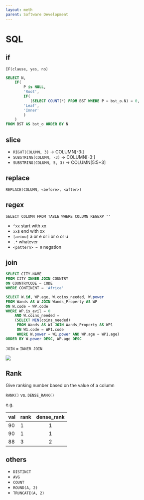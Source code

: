 ```yaml
---
layout: meth
parent: Software Development
---
```

# SQL

## if

`IF(clause, yes, no)`

```sql
SELECT N, 
    IF( 
        P is NULL, 
		'Root', 
        IF(
           (SELECT COUNT(*) FROM BST WHERE P = bst_o.N) = 0, 
		'Leaf',
        'Inner'
        )
    )
FROM BST AS bst_o ORDER BY N
```

## slice

- `RIGHT(COLUMN, 3)` → COLUMN[-3:]
- `SUBSTRING(COLUMN, -3)` → COLUMN[-3:]
- `SUBSTRING(COLUMN, 5, 3)` → COLUMN[5:5+3]

## replace

`REPLACE(COLUMN, <before>, <after>)`

## regex

```
SELECT COLUMN FROM TABLE WHERE COLUMN REGEXP ''
```

- `^xx` start with xx
- `xx$` end with xx
- `[aeiou]` a or e or i or o or u
- `.*` whatever
- `<pattern> = 0` negation

## join

```sql
SELECT CITY.NAME
FROM CITY INNER JOIN COUNTRY
ON COUNTRYCODE = CODE
WHERE CONTINENT = 'Africa'
```

```sql
SELECT W.id, WP.age, W.coins_needed, W.power 
FROM Wands AS W JOIN Wands_Property AS WP
ON W.code = WP.code
WHERE WP.is_evil = 0
    AND W.coins_needed = 
    (SELECT MIN(coins_needed) 
     FROM Wands AS W1 JOIN Wands_Property AS WP1 
     ON W1.code = WP1.code
     WHERE W.power = W1.power AND WP.age = WP1.age)
ORDER BY W.power DESC, WP.age DESC
```

`JOIN` = `INNER JOIN`  

![](https://i.imgur.com/6j1815K.png)

## Rank

Give ranking number based on the value of a column

`RANK()` vs. `DENSE_RANK()`

e.g.

| val | rank | dense_rank |
| --- | ---- |:----------:|
| 90  | 1    |     1      |
| 90  | 1    |     1      |
| 88  | 3    |     2      |

## others

- `DISTINCT`
- `AVG`
- `COUNT`
- `ROUND(A, 2)`
- `TRUNCATE(A, 2)`